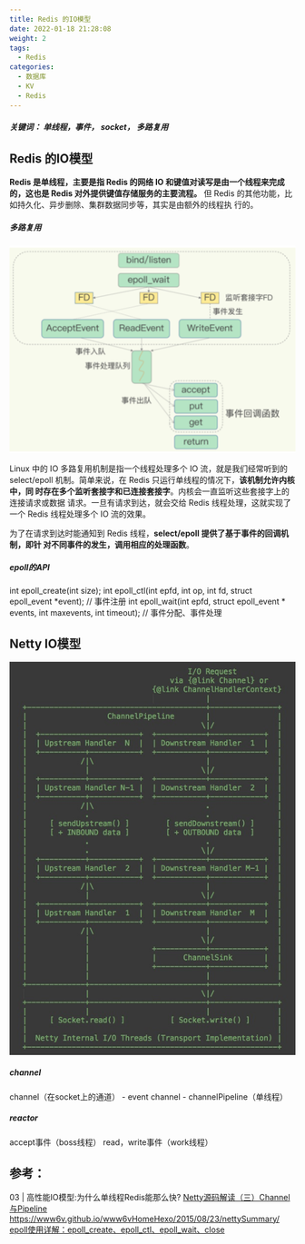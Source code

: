 ```yaml
---
title: Redis 的IO模型
date: 2022-01-18 21:28:08
weight: 2
tags:
  - Redis
categories: 
  - 数据库
  - KV 
  - Redis
---
```



<p></p>
<!-- more -->


##### 关键词： 单线程，事件， socket， 多路复用

##  Redis 的IO模型
**Redis 是单线程，主要是指 Redis 的网络 IO 和键值对读写是由一个线程来完成的，这也是 Redis 对外提供键值存储服务的主要流程。**
但 Redis 的其他功能，比如持久化、异步删除、集群数据同步等，其实是由额外的线程执 行的。

##### 多路复用
![基于多路复用的Redis高性能IO模型](./images/redis-multiplex.png)
                               

Linux 中的 IO 多路复用机制是指一个线程处理多个 IO 流，就是我们经常听到的 select/epoll 机制。简单来说，在 Redis 只运行单线程的情况下，**该机制允许内核中，同 时存在多个监听套接字和已连接套接字**。内核会一直监听这些套接字上的连接请求或数据 请求。一旦有请求到达，就会交给 Redis 线程处理，这就实现了一个 Redis 线程处理多个 IO 流的效果。

为了在请求到达时能通知到 Redis 线程，**select/epoll 提供了基于事件的回调机制，即针 对不同事件的发生，调用相应的处理函数**。

##### epoll的API
int epoll_create(int size); 
int epoll_ctl(int epfd, int op, int fd, struct epoll_event *event);   // 事件注册
int epoll_wait(int epfd, struct epoll_event * events, int maxevents, int timeout);  //  事件分配、事件处理

## Netty IO模型 
![Netty IO模型](./images/netty-io.jpeg)

##### channel
channel（在socket上的通道） -  event
channel - channelPipeline（单线程）

##### reactor  
accept事件（boss线程）
read，write事件（work线程）

## 参考：
03 | 高性能IO模型:为什么单线程Redis能那么快?
[Netty源码解读（三）Channel与Pipeline](http://ifeve.com/channel-pipeline/)
https://www6v.github.io/www6vHomeHexo/2015/08/23/nettySummary/
[epoll使用详解：epoll_create、epoll_ctl、epoll_wait、close](https://www.cnblogs.com/xuewangkai/p/11158576.html)



